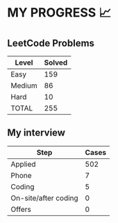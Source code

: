 # MY PROGRESS 📈

## LeetCode Problems

| Level  | Solved |
|--------|--------|
| Easy   |    159 |
| Medium |     86 |
| Hard   |     10 |
| TOTAL  |    255 |

## My interview

| Step                 | Cases |
|----------------------|-------|
| Applied              |   502 |
| Phone                |     7 |
| Coding               |     5 |
| On-site/after coding |     0 |
| Offers               |     0 |
 